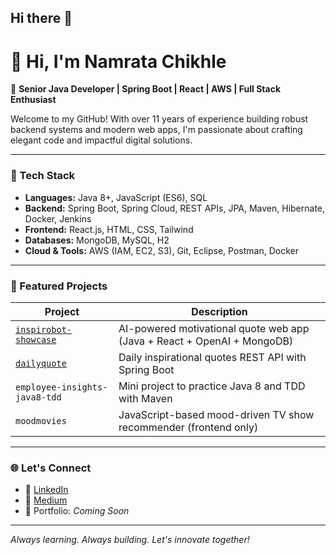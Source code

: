 ## Hi there 👋

# 👋 Hi, I'm Namrata Chikhle

🎯 **Senior Java Developer | Spring Boot | React | AWS | Full Stack Enthusiast**

Welcome to my GitHub! With over 11 years of experience building robust backend systems and modern web apps, I'm passionate about crafting elegant code and impactful digital solutions.

---

### 🚀 Tech Stack

- **Languages:** Java 8+, JavaScript (ES6), SQL
- **Backend:** Spring Boot, Spring Cloud, REST APIs, JPA, Maven, Hibernate, Docker, Jenkins
- **Frontend:** React.js, HTML, CSS, Tailwind
- **Databases:** MongoDB, MySQL, H2
- **Cloud & Tools:** AWS (IAM, EC2, S3), Git, Eclipse, Postman, Docker

---

### 💼 Featured Projects

| Project | Description |
|--------|-------------|
| [`inspirobot-showcase`](https://github.com/nchikhle/inspirobot-showcase) | AI-powered motivational quote web app (Java + React + OpenAI + MongoDB) |
| [`dailyquote`](https://github.com/nchikhle/dailyquote) | Daily inspirational quotes REST API with Spring Boot |
| `employee-insights-java8-tdd` | Mini project to practice Java 8 and TDD with Maven |
| `moodmovies` | JavaScript-based mood-driven TV show recommender (frontend only) |

---

### 🌐 Let's Connect
- 🔗 [LinkedIn](https://www.linkedin.com/in/namrata-chikhle/)
- 🔗 [Medium]([https://medium.com/@logiqpool)
- 💼 Portfolio: *Coming Soon*

---

_Always learning. Always building. Let's innovate together!_

